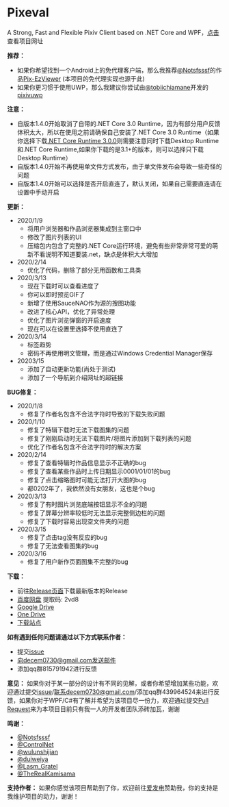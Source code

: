 # Pixeval
A Strong, Fast and Flexible Pixiv Client based on .NET Core and WPF，[点击](http://47.95.218.243/Pixeval/index.html)查看项目网址

**推荐：**
* 如果你希望找到一个Android上的免代理客户端，那么我推荐[@Notsfsssf](https://github.com/Notsfsssf)的作品[Pix-EzViewer](https://github.com/Notsfsssf/Pix-EzViewer) (本项目的免代理实现也源于此)
* 如果你更习惯于使用UWP，那么我建议你尝试由[@tobiichiamane](https://github.com/tobiichiamane)开发的[pixivuwp](https://github.com/tobiichiamane/pixivfs-uwp)

**注意：**
* 自版本1.4.0开始取消了自带的.NET Core 3.0 Runtime，因为有部分用户反馈体积太大，所以在使用之前请确保自己安装了.NET Core 3.0 Runtime（如果你选择下载[.NET Core Runtime 3.0.0](https://dotnet.microsoft.com/download/dotnet-core/3.0)则需要注意同时下载Desktop Runtime和.NET Core Runtime,如果你下载的是3.1+的版本，则可以选择只下载Desktop Runtime）
* 自版本1.4.0开始不再使用单文件方式发布，由于单文件发布会导致一些奇怪的问题
* 自版本1.4.0开始可以选择是否开启直连了，默认关闭，如果自己需要直连请在设置中手动开启

**更新：**
* 2020/1/9
    - 将用户浏览器和作品浏览器集成到主窗口中
    - 修改了图片列表的UI
    - 压缩包内包含了完整的.NET Core运行环境，避免有些非常非常可爱的萌新不看说明不知道要装.net，缺点是体积大大增加
* 2020/2/14
    - 优化了代码，删除了部分无用函数和工具类
* 2020/3/13
    - 现在下载时可以查看进度了
    - 你可以即时预览GIF了
    - 新增了使用SauceNAO作为源的搜图功能
    - 改进了核心API，优化了异常处理
    - 优化了图片浏览弹窗的开启速度
    - 现在可以在设置里选择不使用直连了</br>
* 2020/3/14
    - 标签趋势
    - 密码不再使用明文管理，而是通过Windows Credential Manager保存
* 20203/15
    - 添加了自动更新功能(尚处于测试)
    - 添加了一个导航到介绍网址的超链接


**BUG修复：**
* 2020/1/8
    - 修复了作者名包含不合法字符时导致的下载失败问题
* 2020/1/10
    - 修复了特辑下载时无法下载图集的问题
    - 修复了刚刚启动时无法下载图片/将图片添加到下载列表的问题
    - 优化了作者名包含不合法字符时的解决方案
* 2020/2/14
    - 修复了查看特辑时作品信息显示不正确的bug
    - 修复了查看某些作品时上传日期显示0001/01/01的bug
    - 修复了点击缩略图时可能无法打开大图的bug
    - 都0202年了，我依然没有女朋友，这也是个bug
* 2020/3/13
    - 修复了有时图片浏览底端按钮显示不全的问题
    - 修复了屏幕分辨率较低时无法显示完整侧边栏的问题
    - 修复了下载时容易出现空文件夹的问题</br>
* 2020/3/15
    - 修复了点击tag没有反应的bug
    - 修复了无法查看图集的bug
* 2020/3/16
    - 修复了用户新作页面图集不完整的bug

**下载：**
* 前往[Release页面](https://github.com/Rinacm/Pixeval/releases)下载最新版本的Release
* [百度网盘](https://pan.baidu.com/s/11dHmITNEeD6MAyzPLb052w) 提取码: 2vd8
* [Google Drive](https://drive.google.com/drive/folders/1CufNXqdxKsIWej744dAZqUUQ0h53OVmb?usp=sharing)
* [One Drive](https://1drv.ms/u/s!AjGDnrSBn8YtgYdTPxBWOiM0CV6KYg?e=1OXzF5)
* [下载站点](http://47.95.218.243/Pixeval.zip)

**如有遇到任何问题请通过以下方式联系作者：**
* 提交[issue](https://github.com/Rinacm/Pixeval/issues/new)
* 向decem0730@gmail.com发送邮件
* 添加qq群815791942进行反馈

**意见：**
如果你对于某一部分的设计有不同的见解，或者你希望增加某些功能，欢迎通过提交[issue](https://github.com/Rinacm/Pixeval/issues/new)/联系decem0730@gmail.com/添加qq群439964524来进行反馈，如果你对于WPF/C#有了解并希望为该项目尽一份力，欢迎通过提交[Pull Request](https://github.com/Rinacm/Pixeval/pulls)来为本项目目前只有我一人的开发者团队添砖加瓦，谢谢

**鸣谢：**
* [@Notsfsssf](https://github.com/Notsfsssf)
* [@ControlNet](https://github.com/ControlNet)
* [@wulunshijian](https://github.com/wulunshijian)
* [@duiweiya](https://github.com/duiweiya)
* [@Lasm_Gratel](https://github.com/NanamiArihara)
* [@TheRealKamisama](https://github.com/TheRealKamisama)

**支持作者：**
如果你感觉该项目帮助到了你，欢迎前往[爱发电](https://afdian.net/@dylech30th)赞助我，你的支持是我维护项目的动力，谢谢！
